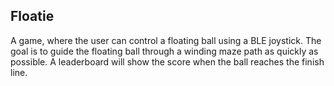 ## Floatie
A game, where the user can control a floating ball using a BLE joystick. The goal is to guide the floating ball through a winding maze path as quickly as possible. A leaderboard will show the score when the ball reaches the finish line.
